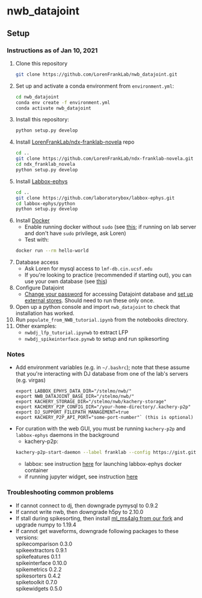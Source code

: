 
# nwb_datajoint

## Setup
### Instructions as of Jan 10, 2021

1. Clone this repository
   ```bash
   git clone https://github.com/LorenFrankLab/nwb_datajoint.git
   ```
2. Set up and activate a conda environment from `environment.yml`:
   ```bash
   cd nwb_datajoint
   conda env create -f environment.yml
   conda activate nwb_datajoint
   ```
3. Install this repository:
   ```bash
   python setup.py develop
   ```
4. Install [LorenFrankLab/ndx-franklab-novela](https://github.com/LorenFrankLab/ndx-franklab-novela) repo
   ```bash
   cd ..
   git clone https://github.com/LorenFrankLab/ndx-franklab-novela.git
   cd ndx_franklab_novela
   python setup.py develop
   ```
5. Install [Labbox-ephys](https://github.com/laboratorybox/labbox-ephys)
   ```bash
   cd ..
   git clone https://github.com/laboratorybox/labbox-ephys.git
   cd labbox-ephys/python
   python setup.py develop
   ```
6. Install [Docker](https://docs.docker.com/get-docker/)  
   * Enable running docker without `sudo` (see [this](https://docs.docker.com/engine/install/linux-postinstall/); if running on lab server and don't have `sudo` privilege, ask Loren)
   * Test with:
   ```bash
   docker run --rm hello-world
   ```
7. Database access
   * Ask Loren for mysql access to `lmf-db.cin.ucsf.edu`
   * If you're looking to practice (recommended if starting out), you can use your own database (see [this](https://tutorials.datajoint.io/setting-up/get-database.html))
8. Configure Datajoint
   * [Change your password](https://github.com/LorenFrankLab/nwb_datajoint/blob/develop_nwbraw/franklab_scripts/franklab_dj_initial_setup.py) for accessing Datajoint database and [set up external stores](https://github.com/LorenFrankLab/nwb_datajoint/blob/develop_nwbraw/franklab_scripts/franklab_dj_stores_setup.py). Should need to run these only once.
9. Open up a python console and import `nwb_datajoint` to check that installation has worked.
10. Run `populate_from_NWB_tutorial.ipynb` from the notebooks directory.
11. Other examples:  
	 * `nwbdj_lfp_tutorial.ipynwb` to extract LFP  
	 * `nwbdj_spikeinterface.pynwb` to setup and run spikesorting

### Notes
* Add environment variables (e.g. in `~/.bashrc`); note that these assume that you're interacting with DJ database from one of the lab's servers (e.g. virgas)
  ```
  export LABBOX_EPHYS_DATA_DIR="/stelmo/nwb/"
  export NWB_DATAJOINT_BASE_DIR="/stelmo/nwb/"
  export KACHERY_STORAGE_DIR="/stelmo/nwb/kachery-storage"
  export KACHERY_P2P_CONFIG_DIR="/your-home-directory/.kachery-p2p"
  export DJ_SUPPORT_FILEPATH_MANAGEMENT=true
  export KACHERY_P2P_API_PORT="some-port-number"` (this is optional)
  ```
* For curation with the web GUI, you must be running `kachery-p2p` and `labbox-ephys` daemons in the background
  * kachery-p2p:
  ```bash
  kachery-p2p-start-daemon --label franklab --config https://gist.githubusercontent.com/khl02007/b3a092ba3e590946480fb1267964a053/raw/f05eda4789e61980ce630b23ed38a7593f58a7d9/franklab_kachery-p2p_config.yaml
  ```
  * labbox: see instruction [here](https://github.com/laboratorybox/labbox-ephys) for launching labbox-ephys docker container
  * if running jupyter widget, see instruction [here](https://github.com/laboratorybox/labbox-ephys/blob/master/doc/labbox_ephys_widgets_jp.md)

### Troubleshooting common problems
* If cannot connect to dj, then downgrade pymysql to 0.9.2
* If cannot write nwb, then downgrade h5py to 2.10.0
* If stall during spikesorting, then install [ml_ms4alg from our fork](https://github.com/LorenFrankLab/ml_ms4alg) and upgrade numpy to 1.19.4
* If cannot get waveforms, downgrade following packages to these versions:  
spikecomparison           0.3.0        
spikeextractors           0.9.1        
spikefeatures             0.1.1        
spikeinterface            0.10.0       
spikemetrics              0.2.2        
spikesorters              0.4.2        
spiketoolkit              0.7.0        
spikewidgets              0.5.0        
